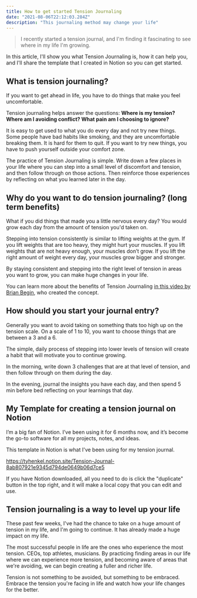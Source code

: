 ```yaml
---
title: How to get started Tension Journaling
date: "2021-08-06T22:12:03.284Z"
description: "This journaling method may change your life"
---
```


> I recently started a tension journal, and I'm finding it fascinating to see where in my life I'm growing.

In this article, I'll show you what Tension Journaling is, how it can help you, and I'll share the template that I created in Notion so you can get started.

## What is tension journaling?

If you want to get ahead in life, you have to do things that make you feel uncomfortable.

Tension journaling helps answer the questions: **Where is my tension? Where am I avoiding conflict? What pain am I choosing to ignore?**

It is easy to get used to what you do every day and not try new things. Some people have bad habits like smoking, and they are uncomfortable breaking them. It is hard for them to quit. If you want to try new things, you have to push yourself outside your comfort zone.

The practice of Tension Journaling is simple. Write down a few places in your life where you can step into a small level of discomfort and tension, and then follow through on those actions. Then reinforce those experiences by reflecting on what you learned later in the day.

## Why do you want to do tension journaling? (long term benefits)

What if you did things that made you a little nervous every day? You would grow each day from the amount of tension you'd taken on. 

Stepping into tension consistently is similar to lifting weights at the gym. If you lift weights that are too heavy, they might hurt your muscles. If you lift weights that are not heavy enough, your muscles don’t grow. If you lift the right amount of weight every day, your muscles grow bigger and stronger.

By staying consistent and stepping into the right level of tension in areas you want to grow, you can make huge changes in your life. 

You can learn more about the benefits of Tension Journaling [in this video by Brian Begin](https://www.youtube.com/watch?v=Fb1SNA7HJa0), who created the concept. 


## How should you start your journal entry?

Generally you want to avoid taking on something thats too high up on the tension scale. On a scale of 1 to 10, you want to choose things that are between a 3 and a 6.

The simple, daily process of stepping into lower levels of tension will create a habit that will motivate you to continue growing.

In the morning, write down 3 challenges that are at that level of tension, and then follow through on them during the day.

In the evening, journal the insights you have each day, and then spend 5 min before bed reflecting on your learnings that day.

## My Template for creating a tension journal on Notion

I’m a big fan of Notion. I’ve been using it for 6 months now, and it’s become the go-to software for all my projects, notes, and ideas.

This template in Notion is what I've been using for my tension journal.

https://tyhenkel.notion.site/Tension-Journal-8ab807921e9345d794de0649b06d7ce5

If you have Notion downloaded, all you need to do is click the "duplicate" button in the top right, and it will make a local copy that you can edit and use.

## Tension journaling is a way to level up your life

These past few weeks, I've had the chance to take on a huge amount of tension in my life, and I'm going to continue. It has already made a huge impact on my life.

The most successful people in life are the ones who experience the most tension. CEOs, top athletes, musicians. By practicing finding areas in our life where we can experience more tension, and becoming aware of areas that we're avoiding, we can begin creating a fuller and richer life.

Tension is not something to be avoided, but something to be embraced. Embrace the tension you're facing in life and watch how your life changes for the better.